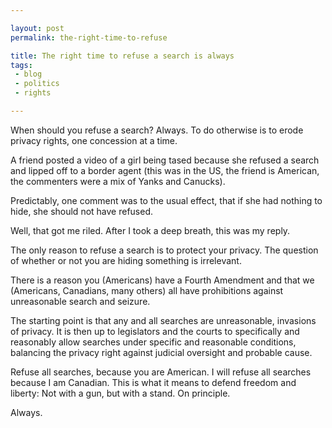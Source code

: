 ```yaml
---

layout: post
permalink: the-right-time-to-refuse

title: The right time to refuse a search is always
tags:
 - blog
 - politics
 - rights

---
```


<p class="lead">When should you refuse a search? Always. To do otherwise is to erode privacy rights, one concession at a time.</p>

A friend posted a video of a girl being tased because she refused a search and lipped off to a border agent (this was in the US, the friend is American, the commenters were a mix of Yanks and Canucks).

Predictably, one comment was to the usual effect, that if she had nothing to hide, she should not have refused.

Well, that got me riled. After I took a deep breath, this was my reply.

The only reason to refuse a search is to protect your privacy. The question of whether or not you are hiding something is irrelevant.

There is a reason you (Americans) have a Fourth Amendment and that we (Americans, Canadians, many others) all have prohibitions against unreasonable search and seizure.

The starting point is that any and all searches are unreasonable, invasions of privacy. It is then up to legislators and the courts to specifically and reasonably allow searches under specific and reasonable conditions, balancing the privacy right against judicial oversight and probable cause.

Refuse all searches, because you are American. I will refuse all searches because I am Canadian. This is what it means to defend freedom and liberty: Not with a gun, but with a stand. On principle.

Always.
